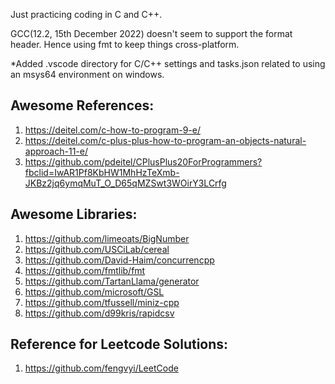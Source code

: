Just practicing coding in C and C++.

GCC(12.2, 15th December 2022) doesn't seem to support the format header. Hence using fmt to keep things cross-platform.

\*Added .vscode directory for C/C++ settings and tasks.json related to using an msys64 environment on windows.

## Awesome References:

1. https://deitel.com/c-how-to-program-9-e/
2. https://deitel.com/c-plus-plus-how-to-program-an-objects-natural-approach-11-e/
3. https://github.com/pdeitel/CPlusPlus20ForProgrammers?fbclid=IwAR1Pf8KbHW1MhHzTeXmb-JKBz2jq6ymqMuT_O_D65qMZSwt3WOirY3LCrfg

## Awesome Libraries:

1. https://github.com/limeoats/BigNumber
2. https://github.com/USCiLab/cereal
3. https://github.com/David-Haim/concurrencpp
4. https://github.com/fmtlib/fmt
5. https://github.com/TartanLlama/generator
6. https://github.com/microsoft/GSL
7. https://github.com/tfussell/miniz-cpp
8. https://github.com/d99kris/rapidcsv

## Reference for Leetcode Solutions:

1. https://github.com/fengvyi/LeetCode
